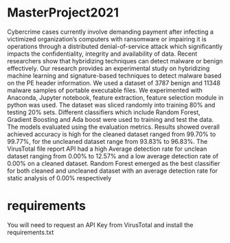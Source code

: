 # MasterProject2021
Cybercrime cases currently involve demanding payment after infecting a victimized
organization’s computers with ransomware or impairing it is operations through a
distributed denial-of-service attack which significantly impacts the confidentiality, integrity and availability of data. Recent researchers show that hybridizing techniques
can detect malware or benign effectively. Our research provides an experimental
study on hybridizing machine learning and signature-based techniques to detect malware based on the PE header information. We used a dataset of 3787 benign and
11348 malware samples of portable executable files. We experimented with Anaconda,
Jupyter notebook, feature extraction, feature selection module in python was used.
The dataset was sliced randomly into training 80% and testing 20% sets. Different
classifiers which include Random Forest, Gradient Boosting and Ada boost were used
to training and test the data. The models evaluated using the evaluation metrics.
Results showed overall achieved accuracy is high for the cleaned dataset ranged from
99.70% to 99.77%, for the uncleaned dataset range from 93.83% to 96.83%. The
VirusTotal file report API had a high Average detection rate for unclean dataset
ranging from 0.00% to 12.57% and a low average detection rate of 0.00% on a cleaned
dataset. Random Forest emerged as the best classifier for both cleaned and uncleaned
dataset with an average detection rate for static analysis of 0.00% respectively
# requirements
You will need to request an API Key from VirusTotal and install the requirements.txt
